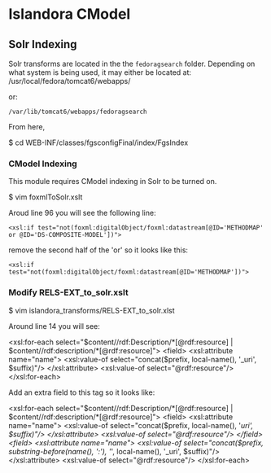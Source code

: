 # Islandora CModel


## Solr Indexing

Solr transforms are located in the the `fedoragsearch` folder. Depending on what system is being
used, it may either be located at:
    /usr/local/fedora/tomcat6/webapps/

or:

    /var/lib/tomcat6/webapps/fedoragsearch

From here,

  $ cd WEB-INF/classes/fgsconfigFinal/index/FgsIndex

### CModel Indexing
This module requires CModel indexing in Solr to be turned on.

  $ vim foxmlToSolr.xslt


Aroud line 96 you will see the following line:

    <xsl:if test="not(foxml:digitalObject/foxml:datastream[@ID='METHODMAP' or @ID='DS-COMPOSITE-MODEL'])">

remove the second half of the 'or' so it looks like this:

    <xsl:if test="not(foxml:digitalObject/foxml:datastream[@ID='METHODMAP'])">

### Modify RELS-EXT_to_solr.xslt

  $ vim islandora_transforms/RELS-EXT_to_solr.xlst

Around line 14 you will see:

 <xsl:for-each select="$content//rdf:Description/*[@rdf:resource] | $content//rdf:description/*[@rdf:resource]">
    <field>
      <xsl:attribute name="name">
        <xsl:value-of select="concat($prefix, local-name(), '_uri', $suffix)"/>
      </xsl:attribute>
      <xsl:value-of select="@rdf:resource"/>
    </field>
  </xsl:for-each>

Add an extra field to this tag so it looks like:

  <xsl:for-each select="$content//rdf:Description/*[@rdf:resource] | $content//rdf:description/*[@rdf:resource]">
    <field>
      <xsl:attribute name="name">
        <xsl:value-of select="concat($prefix, local-name(), '_uri', $suffix)"/>
      </xsl:attribute>
      <xsl:value-of select="@rdf:resource"/>
    </field>
    <field>
      <xsl:attribute name="name">
        <xsl:value-of select="concat($prefix, substring-before(name(), ':'), '_', local-name(), '_uri', $suffix)"/>
      </xsl:attribute>
      <xsl:value-of select="@rdf:resource"/>
    </field>
  </xsl:for-each>




